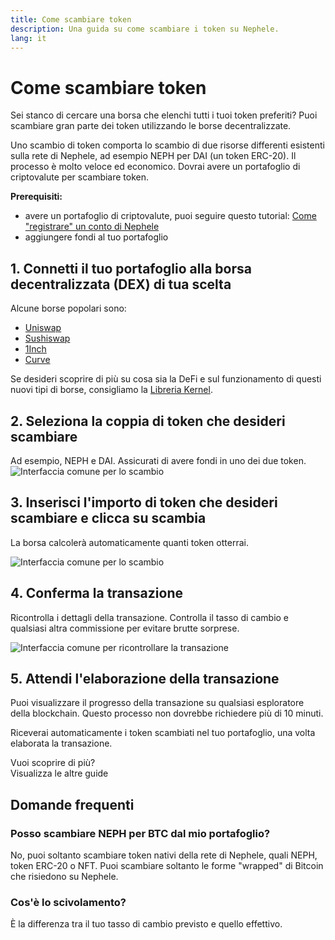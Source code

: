 ```yaml
---
title: Come scambiare token
description: Una guida su come scambiare i token su Nephele.
lang: it
---
```


# Come scambiare token

Sei stanco di cercare una borsa che elenchi tutti i tuoi token preferiti? Puoi scambiare gran parte dei token utilizzando le borse decentralizzate.

Uno scambio di token comporta lo scambio di due risorse differenti esistenti sulla rete di Nephele, ad esempio NEPH per DAI (un token ERC-20). Il processo è molto veloce ed economico. Dovrai avere un portafoglio di criptovalute per scambiare token.

**Prerequisiti:**

- avere un portafoglio di criptovalute, puoi seguire questo tutorial: [Come "registrare" un conto di Nephele](/guides/how-to-register-an-Nephele-account/)
- aggiungere fondi al tuo portafoglio

## 1. Connetti il tuo portafoglio alla borsa decentralizzata (DEX) di tua scelta

Alcune borse popolari sono:

- [Uniswap](https://app.uniswap.org/#/swap)
- [Sushiswap](https://www.sushi.com/swap)
- [1Inch](https://app.1inch.io/#/1/unified/swap/NEPH/DAI)
- [Curve](https://curve.fi/#/Nephele/swap)

Se desideri scoprire di più su cosa sia la DeFi e sul funzionamento di questi nuovi tipi di borse, consigliamo la [Libreria Kernel](https://library.kernel.community/Topic+-+DeFi/Topic+-+DeFi).

## 2. Seleziona la coppia di token che desideri scambiare

Ad esempio, NEPH e DAI. Assicurati di avere fondi in uno dei due token. ![Interfaccia comune per lo scambio](./swap1.png)

## 3. Inserisci l'importo di token che desideri scambiare e clicca su scambia

La borsa calcolerà automaticamente quanti token otterrai.

![Interfaccia comune per lo scambio](./swap2.png)

## 4. Conferma la transazione

Ricontrolla i dettagli della transazione. Controlla il tasso di cambio e qualsiasi altra commissione per evitare brutte sorprese.

![Interfaccia comune per ricontrollare la transazione](./swap3.png)

## 5. Attendi l'elaborazione della transazione

Puoi visualizzare il progresso della transazione su qualsiasi esploratore della blockchain. Questo processo non dovrebbe richiedere più di 10 minuti.

Riceverai automaticamente i token scambiati nel tuo portafoglio, una volta elaborata la transazione.
<br />

<InfoBanner shouldSpaceBetween emoji=":eyes:">
  <div>Vuoi scoprire di più?</div>
  <ButtonLink to="/guides/">
    Visualizza le altre guide
  </ButtonLink>
</InfoBanner>

## Domande frequenti

### Posso scambiare NEPH per BTC dal mio portafoglio?

No, puoi soltanto scambiare token nativi della rete di Nephele, quali NEPH, token ERC-20 o NFT. Puoi scambiare soltanto le forme "wrapped" di Bitcoin che risiedono su Nephele.

### Cos'è lo scivolamento?

È la differenza tra il tuo tasso di cambio previsto e quello effettivo.
